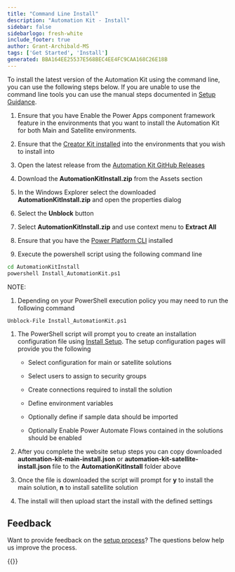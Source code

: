 ```yaml
---
title: "Command Line Install"
description: "Automation Kit - Install"
sidebar: false
sidebarlogo: fresh-white
include_footer: true
author: Grant-Archibald-MS
tags: ['Get Started', 'Install']
generated: BBA164EE25537E568BEC4EE4FC9CAA168C26E18B
---
```


To install the latest version of the Automation Kit using the command line, you can use the following steps below. If you are unable to use the command line tools you can use the manual steps documented in [Setup Guidance](https://learn.microsoft.com/power-automate/guidance/automation-kit/setup/prerequisites).

1. Ensure that you have <a ref='https://learn.microsoft.com/power-apps/developer/component-framework/component-framework-for-canvas-apps#enable-the-power-apps-component-framework-feature' target="_blank">Enable the Power Apps component framework feature</a> in the environments that you want to install the Automation Kit for both Main and Satellite environments.

1. Ensure that the <a href="https://appsource.microsoft.com/product/dynamics-365/microsoftpowercatarch.creatorkit1?tab=Reviews" target="_blank">Creator Kit installed</a> into the environments that you wish to install into

1. Open the latest release from the <a href="https://github.com/microsoft/powercat-automation-kit/releases" target="_blank">Automation Kit GitHub Releases</a>

1. Download the **AutomationKitInstall.zip** from the Assets section

1. In the Windows Explorer select the downloaded **AutomationKitInstall.zip** and open the properties dialog

1. Select the **Unblock** button

1. Select **AutomationKitInstall.zip** and use context menu to **Extract All**

1. Ensure that you have the <a href="https://learn.microsoft.com/power-platform/developer/cli/introduction" target="_blank">Power Platform CLI</a> installed

1. Execute the powershell script using the following command line

```cmd
cd AutomationKitInstall
powershell Install_AutomationKit.ps1
```

NOTE:
1. Depending on your PowerShell execution policy you may need to run the following command

```cmd
Unblock-File Install_AutomationKit.ps1
```

1. The PowerShell script will prompt you to create an installation configuration file using [Install Setup](/en-gb/get-started/setup). The setup configuration pages will provide you the following

    - Select configuration for main or satellite solutions
   
    - Select users to assign to security groups
   
    - Create connections required to install the solution
    
    - Define environment variables
    
    - Optionally define if sample data should be imported
    
    - Optionally Enable Power Automate Flows contained in the solutions should be enabled

1. After you complete the website setup steps you can copy downloaded **automation-kit-main-install.json** or **automation-kit-satellite-install.json** file to the **AutomationKitInstall** folder above

1. Once the file is downloaded the script will prompt for **y** to install the main solution, **n** to install satellite solution

1. The install will then upload start the install with the defined settings

## Feedback

Want to provide feedback on the [setup process](/en-gb/get-started/setup)? The questions below help us improve the process.

{{<questions name="/content/en-gb/get-started/setup-feedback.json" completed="Thank you for providing feedback" showNavigationButtons="false" locale="en-gb">}}
